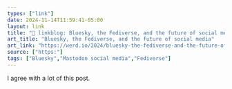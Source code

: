 ```yaml
---
types: ["link"]
date: 2024-11-14T11:59:41-05:00
layout: link
title: "🔗 linkblog: Bluesky, the Fediverse, and the future of social media'"
art_title: "Bluesky, the Fediverse, and the future of social media"
art_link: "https://werd.io/2024/bluesky-the-fediverse-and-the-future-of-social-media"
source: ["https:"]
tags: ["Bluesky","Mastodon social media","Fediverse"]
---
```

I agree with a lot of this post.
